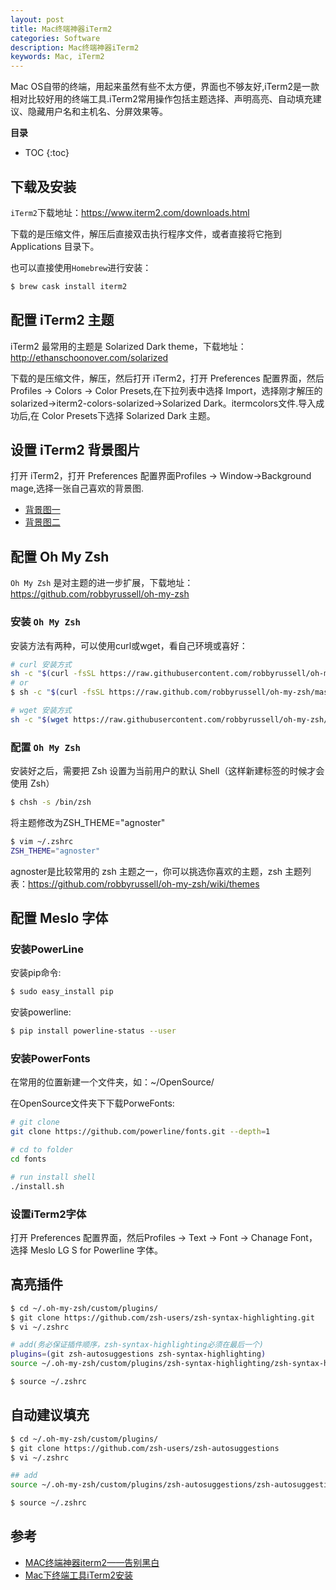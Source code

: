 ```yaml
---
layout: post
title: Mac终端神器iTerm2
categories: Software
description: Mac终端神器iTerm2
keywords: Mac, iTerm2
---
```


Mac OS自带的终端，用起来虽然有些不太方便，界面也不够友好,iTerm2是一款相对比较好用的终端工具.iTerm2常用操作包括主题选择、声明高亮、自动填充建议、隐藏用户名和主机名、分屏效果等。

**目录**

* TOC
{:toc}


## 下载及安装

`iTerm2`下载地址：https://www.iterm2.com/downloads.html

下载的是压缩文件，解压后直接双击执行程序文件，或者直接将它拖到 Applications 目录下。

也可以直接使用`Homebrew`进行安装：

```sh
$ brew cask install iterm2
```

## 配置 iTerm2 主题

iTerm2 最常用的主题是 Solarized Dark theme，下载地址：http://ethanschoonover.com/solarized

下载的是压缩文件，解压，然后打开 iTerm2，打开 Preferences 配置界面，然后Profiles -> Colors -> Color Presets,在下拉列表中选择 Import，选择刚才解压的solarized->iterm2-colors-solarized->Solarized Dark。itermcolors文件.导入成功后,在 Color Presets下选择 Solarized Dark 主题。

## 设置 iTerm2 背景图片

打开 iTerm2，打开 Preferences 配置界面Profiles -> Window->Background mage,选择一张自己喜欢的背景图.

* [背景图一](http://wx1.sinaimg.cn/large/81f8a509gy1fnjdvkkwgoj20zk0m8ak8.jpg)
* [背景图二](https://pan.baidu.com/s/18jNrULbr05npD0Z_ht28Kg)

## 配置 Oh My Zsh

`Oh My Zsh` 是对主题的进一步扩展，下载地址：https://github.com/robbyrussell/oh-my-zsh

### 安装 `Oh My Zsh`

安装方法有两种，可以使用curl或wget，看自己环境或喜好：

```sh
# curl 安装方式
sh -c "$(curl -fsSL https://raw.githubusercontent.com/robbyrussell/oh-my-zsh/master/tools/install.sh)"
# or
$ sh -c "$(curl -fsSL https://raw.github.com/robbyrussell/oh-my-zsh/master/tools/install.sh)"
```

```sh
# wget 安装方式
sh -c "$(wget https://raw.githubusercontent.com/robbyrussell/oh-my-zsh/master/tools/install.sh -O -)"
```

### 配置 `Oh My Zsh`

安装好之后，需要把 Zsh 设置为当前用户的默认 Shell（这样新建标签的时候才会使用 Zsh）

```sh
$ chsh -s /bin/zsh
```

将主题修改为ZSH_THEME="agnoster"

```sh
$ vim ~/.zshrc
ZSH_THEME="agnoster"
```

agnoster是比较常用的 zsh 主题之一，你可以挑选你喜欢的主题，zsh 主题列表：https://github.com/robbyrussell/oh-my-zsh/wiki/themes

##  配置 Meslo 字体

### 安装PowerLine

安装pip命令:

```sh
$ sudo easy_install pip
```

安装powerline:

```sh
$ pip install powerline-status --user
```

### 安装PowerFonts

在常用的位置新建一个文件夹，如：~/OpenSource/

在OpenSource文件夹下下载PorweFonts:

```sh
# git clone
git clone https://github.com/powerline/fonts.git --depth=1

# cd to folder
cd fonts

# run install shell
./install.sh
```

### 设置iTerm2字体

打开 Preferences 配置界面，然后Profiles -> Text -> Font -> Chanage Font，选择 Meslo LG S for Powerline 字体。

## 高亮插件

```sh
$ cd ~/.oh-my-zsh/custom/plugins/
$ git clone https://github.com/zsh-users/zsh-syntax-highlighting.git
$ vi ~/.zshrc

# add(务必保证插件顺序，zsh-syntax-highlighting必须在最后一个)
plugins=(git zsh-autosuggestions zsh-syntax-highlighting)
source ~/.oh-my-zsh/custom/plugins/zsh-syntax-highlighting/zsh-syntax-highlighting.zsh

$ source ~/.zshrc
```

## 自动建议填充

```sh
$ cd ~/.oh-my-zsh/custom/plugins/
$ git clone https://github.com/zsh-users/zsh-autosuggestions
$ vi ~/.zshrc

## add
source ~/.oh-my-zsh/custom/plugins/zsh-autosuggestions/zsh-autosuggestions.zsh

$ source ~/.zshrc
```

## 参考

* [MAC终端神器iterm2——告别黑白][1]
* [Mac下终端工具iTerm2安装][2]

[1]: https://www.cnblogs.com/soyxiaobi/p/9695931.html
[2]: https://www.jianshu.com/p/ba08713c2b19